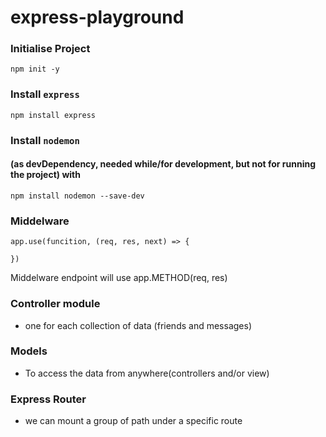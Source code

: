 # express-playground

### Initialise Project 
```
npm init -y
```

### Install **`express`** 
```
npm install express
```

### Install **`nodemon`** 
#### (as devDependency, needed while/for development, but not for running the project) with 
```
npm install nodemon --save-dev
```

### Middelware
```
app.use(funcition, (req, res, next) => {

})
```
Middelware endpoint will use app.METHOD(req, res)

### Controller module
- one for each collection of data (friends and messages)

### Models
- To access the data from anywhere(controllers and/or view)

### Express Router
- we can mount a group of path under a specific route